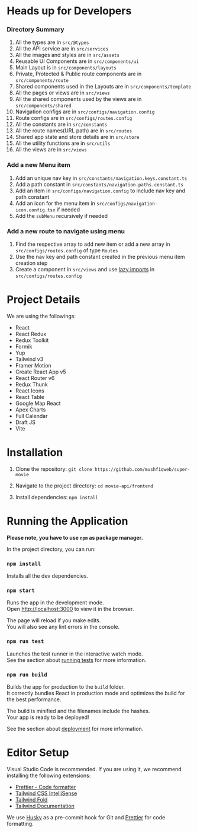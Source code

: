 

# Heads up for Developers

### Directory Summary 
1. All the types are in `src/@types`
2. All the API service are in `src/services`
3. All the images and styles are in `src/assets`
4. Reusable UI Components are in `src/components/ui`
5. Main Layout is in `src/components/layouts`
6. Private, Protected & Public route components are in `src/components/route`
7. Shared components used in the Layouts are in `src/components/template`
8. All the pages or views are in `src/views`
9. All the shared components used by the views are in `src/components/shared`
10. Navigation configs are in `src/configs/navigation.config`
11. Route configs are in `src/configs/routes.config`
12. All the constants are in `src/constants`
13. All the route names(URL path) are in `src/routes`
14. Shared app state and store details are in `src/store`
15. All the utility functions are in `src/utils`
16. All the views are in `src/views`

### Add a new Menu item
1. Add an unique nav key in `src/constants/navigation.keys.constant.ts`
2. Add a path constant in `src/constants/navigation.paths.constant.ts`
3. Add an item in `src/configs/navigation.config` to include nav key and path constant
4. Add an icon for the menu item in `src/configs/navigation-icon.config.tsx` if needed
5. Add the `subMenu` recursively if needed

### Add a new route to navigate using menu
1. Find the respective array to add new item or add a new array in `src/configs/routes.config` of type `Routes`
2. Use the nav key and path constant created in the previous menu item creation step
3. Create a component in `src/views` and use [lazy imports](https://react.dev/reference/react/lazy) in `src/configs/routes.config`



# Project Details

We are using the followings:

-   React
-   React Redux
-   Redux Toolkit
-   Formik
-   Yup
-   Tailwind v3
-   Framer Motion
-   Create React App v5
-   React Router v6
-   Redux Thunk
-   React Icons
-   React Table
-   Google Map React
-   Apex Charts
-   Full Calendar
-   Draft JS
-   Vite


# Installation
1. Clone the repository:
```git clone https://github.com/mushfiqweb/super-movie```
2. Navigate to the project directory: `cd movie-api/frontend`

3. Install dependencies: `npm install`

# Running the Application

**Please note, you have to use `npm` as package manager.**

In the project directory, you can run:

### `npm install`

Installs all the dev dependencies.<br>

### `npm start`

Runs the app in the development mode.<br> Open [http://localhost:3000](http://localhost:3000) to
view it in the browser.

The page will reload if you make edits.<br> You will also see any lint errors in the console.

### `npm run test`

Launches the test runner in the interactive watch mode.<br> See the section about
[running tests](https://facebook.github.io/create-react-app/docs/running-tests) for more
information.

### `npm run build`

Builds the app for production to the `build` folder.<br> It correctly bundles React in production
mode and optimizes the build for the best performance.

The build is minified and the filenames include the hashes.<br> Your app is ready to be deployed!

See the section about [deployment](https://facebook.github.io/create-react-app/docs/deployment) for
more information.


# Editor Setup

Visual Studio Code is recommended. If you are using it, we recommend installing the following
extensions:

-   [Prettier - Code formatter](https://marketplace.visualstudio.com/items?itemName=esbenp.prettier-vscode)
-   [Tailwind CSS IntelliSense](https://marketplace.visualstudio.com/items?itemName=bradlc.vscode-tailwindcss)
-   [Tailwind Fold](https://marketplace.visualstudio.com/items?itemName=stivo.tailwind-fold)
-   [Tailwind Documentation](https://marketplace.visualstudio.com/items?itemName=alfredbirk.tailwind-documentation)

We use [Husky](https://github.com/typicode/husky) as a pre-commit hook for Git and
[Prettier](https://prettier.io/) for code formatting.

